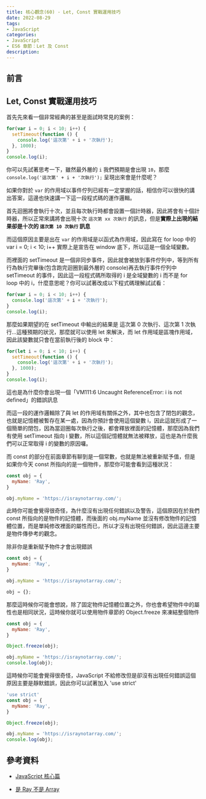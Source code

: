 ```yaml
---
title: 核心觀念(60) - Let, Const 實戰運用技巧
date: 2022-08-29
tags:
- JavaScript
categories:
- JavaScript
- ES6 章節：Let 及 Const
description:
---
```


## 前言


## Let, Const 實戰運用技巧

首先先來看一個非常經典的甚至是面試時常見的案例：

```javascript
for(var i = 0; i < 10; i++) {
  setTimeout(function () {
    console.log('這次第' + i + '次執行');
  }, 1000);
}
console.log(i);


```

你可以先試著思考一下，雖然最外層的 `i` 我們預期是會出現 `10`，那麼 `console.log('這次第' + i + '次執行');` 呈現出來會是什麼呢？

如果你對於 `var` 的作用域以事件佇列已經有一定掌握的話，相信你可以很快的講出答案，這邊也快速講一下這一段程式碼的運作邏輯。

首先迴圈將會執行十次，並且每次執行時都會設置一個計時器，因此將會有十個計時器，所以正常來講將會出現十次 `這次第 xx 次執行` 的訊息，但是**實際上出現的結果卻是十次的 `這次第 10 次執行` 訊息**



而這個原因主要是出在 `var` 的作用域是以函式為作用域，因此寫在 for loop 中的 var i = 0; i < 10; i++ 實際上是宣告在 window 底下，所以這是一個全域變數。

而裡面的 setTimeout 是一個非同步事件，因此就會被放到事件佇列中，等到所有行為執行完畢後(包含跑完迴圈到最外層的 console)再去執行事件佇列中 setTimeout 的事件，因此這一段程式碼所取得的 i 是全域變數的 i 而不是 for loop 中的 i，什麼意思呢？你可以試著改成以下程式碼理解試試看：


```javascript
for(var i = 0; i < 10; i++) {
  console.log('這次第' + i + '次執行');
}
console.log(i);

```
那麼如果期望的在 setTimeout 中輸出的結果是 這次第 0 次執行、這次第 1 次執行…這種預期的狀況，那麼就可以使用 let 來解決，而 let 作用域是區塊作用域，因此該變數就只會在當前執行後的 block 中：

```javascript
for(let i = 0; i < 10; i++) {
  setTimeout(function () {
    console.log('這次第' + i + '次執行');
  }, 1000);
}
console.log(i);

```
這也是為什麼你會出現一個「VM111:6 Uncaught ReferenceError: i is not defined」的錯誤訊息






而這一段的運作邏輯除了與 let 的作用域有關係之外，其中也包含了閉包的觀念，也就是記憶體被暫存在某一處，因為你預計會使用這個變數 i，因此這就形成了一個簡單的閉包，因為當迴圈每次執行之後，都會釋放裡面的記憶體，那麼因為我們有使用 setTimeout 指向 i 變數，所以這個記憶體就無法被釋放，這也是為什麼我們可以正常取得 i 的變數的原因囉。

而 const 的部分在前面章節有聊到是一個常數，也就是無法被重新賦予值，但是如果你今天 const 所指向的是一個物件，那麼你可能會看到這種狀況：
```javascript
const obj = {
  myName: 'Ray',
}

obj.myName = 'https://israynotarray.com/';

```

此時你可能會覺得很奇怪，為什麼沒有出現任何錯誤以及警告，這個原因在於我們 const 所指向的是物件的記憶體，而後面的 obj.myName 並沒有修改物件的記憶體位置，而是單純修改裡面的屬性而已，所以才沒有出現任何錯誤，因此這邊主要是物件傳參考的觀念。

除非你是重新賦予物件才會出現錯誤


```javascript
const obj = {
  myName: 'Ray',
}

obj.myName = 'https://israynotarray.com/';

obj = {};

```

那麼這時候你可能會想說，除了固定物件記憶體位置之外，你也會希望物件中的屬性也是相同狀況，這時候你就可以使用物件章節的 Object.freeze 來凍結整個物件


```javascript
const obj = {
  myName: 'Ray',
}

Object.freeze(obj);

obj.myName = 'https://israynotarray.com/';
console.log(obj);

```

這時候你可能會覺得很奇怪，JavaScript 不給修改但是卻沒有出現任何錯誤這個原因主要是靜默錯誤，因此你可以試著加入 'use strict'


```javascript
'use strict'
const obj = {
  myName: 'Ray',
}

Object.freeze(obj);

obj.myName = 'https://israynotarray.com/';
console.log(obj);

```





## 參考資料
- [JavaScript 核心篇](https://www.hexschool.com/courses/js-core.html)

- [是 Ray 不是 Array](https://israynotarray.com/javascript/20210613/3976972527/)